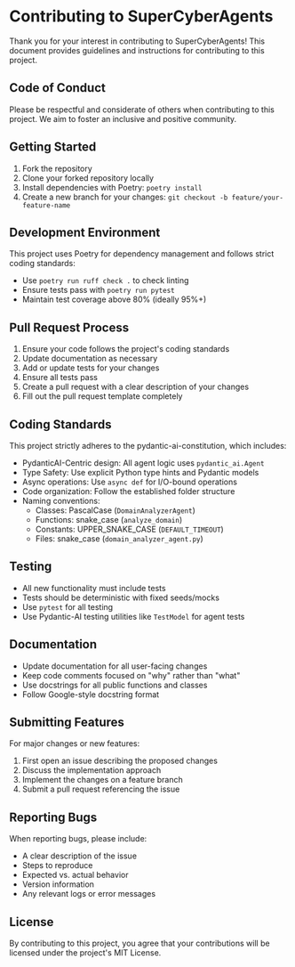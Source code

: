 # Contributing to SuperCyberAgents

Thank you for your interest in contributing to SuperCyberAgents! This document provides guidelines and instructions for contributing to this project.

## Code of Conduct

Please be respectful and considerate of others when contributing to this project. We aim to foster an inclusive and positive community.

## Getting Started

1. Fork the repository
2. Clone your forked repository locally
3. Install dependencies with Poetry: `poetry install`
4. Create a new branch for your changes: `git checkout -b feature/your-feature-name`

## Development Environment

This project uses Poetry for dependency management and follows strict coding standards:

- Use `poetry run ruff check .` to check linting
- Ensure tests pass with `poetry run pytest`
- Maintain test coverage above 80% (ideally 95%+)

## Pull Request Process

1. Ensure your code follows the project's coding standards
2. Update documentation as necessary
3. Add or update tests for your changes
4. Ensure all tests pass
5. Create a pull request with a clear description of your changes
6. Fill out the pull request template completely

## Coding Standards

This project strictly adheres to the pydantic-ai-constitution, which includes:

- PydanticAI-Centric design: All agent logic uses `pydantic_ai.Agent`
- Type Safety: Use explicit Python type hints and Pydantic models
- Async operations: Use `async def` for I/O-bound operations
- Code organization: Follow the established folder structure
- Naming conventions:
  - Classes: PascalCase (`DomainAnalyzerAgent`)
  - Functions: snake_case (`analyze_domain`)
  - Constants: UPPER_SNAKE_CASE (`DEFAULT_TIMEOUT`)
  - Files: snake_case (`domain_analyzer_agent.py`)

## Testing

- All new functionality must include tests
- Tests should be deterministic with fixed seeds/mocks
- Use `pytest` for all testing
- Use Pydantic-AI testing utilities like `TestModel` for agent tests

## Documentation

- Update documentation for all user-facing changes
- Keep code comments focused on "why" rather than "what"
- Use docstrings for all public functions and classes
- Follow Google-style docstring format

## Submitting Features

For major changes or new features:

1. First open an issue describing the proposed changes
2. Discuss the implementation approach
3. Implement the changes on a feature branch
4. Submit a pull request referencing the issue

## Reporting Bugs

When reporting bugs, please include:

- A clear description of the issue
- Steps to reproduce
- Expected vs. actual behavior
- Version information
- Any relevant logs or error messages

## License

By contributing to this project, you agree that your contributions will be licensed under the project's MIT License. 